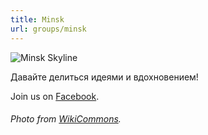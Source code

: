 ```yaml
---
title: Minsk
url: groups/minsk
---
```


![Minsk Skyline](https://upload.wikimedia.org/wikipedia/commons/c/c8/Minsk_skyline_near_Niamiha_%28evening%29.jpg)

Давайте делиться идеями и вдохновением!

Join us on [Facebook](https://www.facebook.com/groups/hackshackersminsk/).

###### Photo from [WikiCommons](wikicommons.org).
